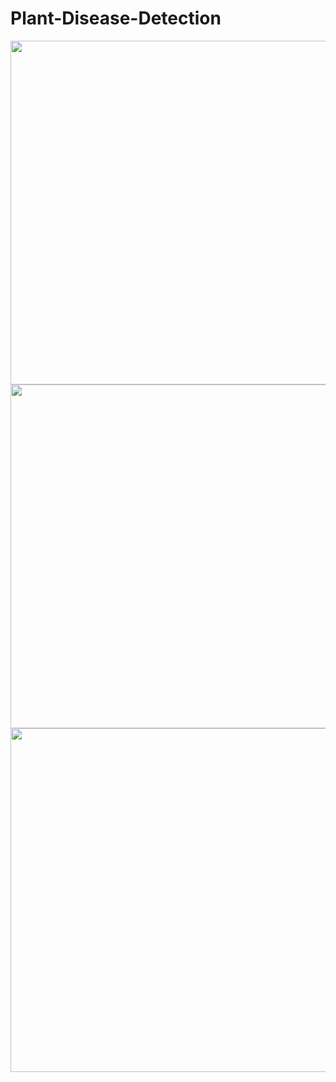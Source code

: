 # Plant-Disease-Detection
<img src="https://github.com/navjeet-lohan/Plant-Disease-Detection/assets/95700223/19df2aaa-9d84-456e-967d-881b50988938" height="550">
<img src="https://github.com/navjeet-lohan/Plant-Disease-Detection/assets/95700223/00fb35b1-f851-4631-a5fa-fa31a87a4e03" height="550">
<img src="https://github.com/navjeet-lohan/Plant-Disease-Detection/assets/95700223/12ef7656-15df-4c1a-8f8d-2acdf1911102" height="550">


